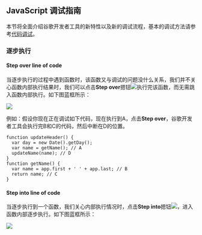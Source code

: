 ## JavaScript 调试指南

本节将全面介绍谷歌开发者工具的新特性以及新的调试流程，基本的调试方法请参考[代码调试](代码调试.md)。

### 逐步执行

#### Step over line of code

当逐步执行的过程中遇到函数时，该函数又与调试的问题没什么关系，我们并不关心函数内部执行结果时，我们可以点击**Step over**摁钮![](https://developers.google.com/web/tools/chrome-devtools/javascript/imgs/step-over.png)执行完该函数，而无需跳入函数内部执行。如下图蓝框所示：

![](http://p1.bqimg.com/582863/d68e3d905e8d01b2.png)


例如：假设你现在正在调试如下代码，现在执行到A，点击**Step over**，谷歌开发者工具会执行完B和C的代码，然后中断在D的位置。

```
function updateHeader() {
  var day = new Date().getDay();
  var name = getName(); // A
  updateName(name); // D
}
function getName() {
  var name = app.first + ' ' + app.last; // B
  return name; // C
}
```

#### Step into line of code 

当逐步执行到一个函数，我们关心内部执行情况时，点击**Step into**摁钮![](https://developers.google.com/web/tools/chrome-devtools/javascript/imgs/step-into.png)，进入函数内部逐步执行。如下图蓝框所示：

![](http://p1.bqimg.com/582863/d599df677a59f192.png)

